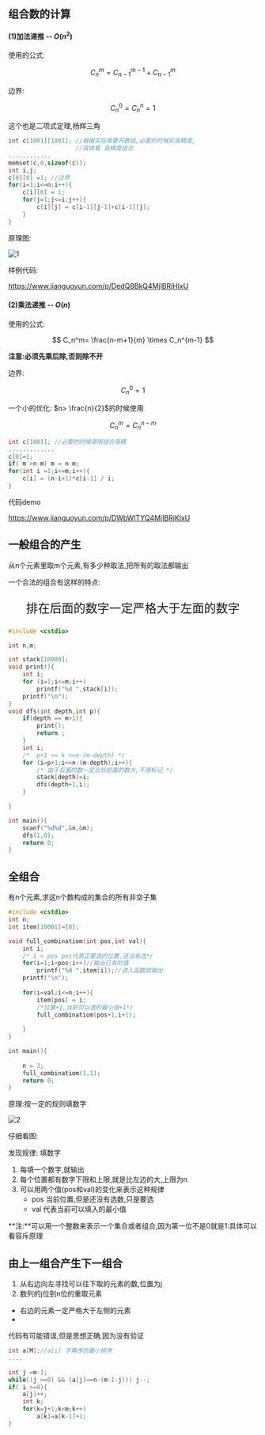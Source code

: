 
## 组合数的计算

#### (1)加法递推  -- $O(n^2)$

使用的公式:

$$
C_{n}^{m} = C_{n-1}^{m-1}+C_{n-1}^{m}
$$

边界:

$$
C_n^0=C_n^n = 1
$$

这个也是二项式定理,杨辉三角

```c
int c[1001][1001]; //根据实际需要开数组,必要的时候彩高精度,
                   //具体看 高精度组合
............
memset(c,0,sizeof(c));
int i,j;
c[0][0] =1; //边界
for(i=1;i<=n;i++){
    c[i][0] = 1;
    for(j=1;j<=i;j++){
        c[i][j] = c[i-1][j-1]+c[i-1][j];
    }
}
```
原理图:

![1](/images/计算组合.png)


样例代码:

https://www.jianguoyun.com/p/DedQ8BkQ4MjlBRjHlxU


#### (2)乘法递推  -- $O(n)$

使用的公式: 

$$
C_n^m= \frac{n-m+1}{m} \times C_n^{m-1}
$$

**注意:必须先乘后除,否则除不开**

边界:

$$
C_n^0=1
$$

一个小的优化: $n> \frac{n}{2}$的时候使用

$$
C_n^m = C_n^{n-m} 
$$


```c
int c[1001]; //必要的时候使用组合高精
.............
c[0]=1;
if( m >n-m) m = n-m;
for(int i =1;i<=m;i++){
    c[i] = (n-i+1)*c[i-1] / i;
}

```

代码demo

https://www.jianguoyun.com/p/DWbWlTYQ4MjlBRjKlxU

## 一般组合的产生

从n个元素里取m个元素,有多少种取法,把所有的取法都输出

一个合法的组合有这样的特点:

<p style="text-align: center;font-size:24px">排在后面的数字一定严格大于左面的数字</p>

```c
#include <cstdio>

int n,m;

int stack[10000];
void print(){
    int i;
    for (i=1;i<=m;i++)
        printf("%d ",stack[i]);
    printf("\n");
}
void dfs(int depth,int p){
    if(depth == m+1){
        print();
        return ;
    }
    int i;
    /*  p+1 <= k <=n-(m-depth) */
    for (i=p+1;i<=n-(m-depth);i++){
        /* 由于后面的数一定比较前面的数大,不用标记 */
        stack[depth]=i;
        dfs(depth+1,i);
    }

}

int main(){
    scanf("%d%d",&n,&m);
    dfs(1,0);
    return 0;
}
```


## 全组合

有n个元素,求这n个数构成的集合的所有非空子集

```c
#include <cstdio>
int n;
int item[10001]={0};

void full_combinatiom(int pos,int val){
	int i;
	/* i < pos pos代表正要选的位置,还没有选*/
    for(i=1;i<pos;i++)//输出已有的值
        printf("%d ",item[i]);//进入函数就输出
    printf("\n");
	
    for(i=val;i<=n;i++){
        item[pos] = i;
		/*位置+1,当前可以选的最小值+1*/
        full_combinatiom(pos+1,i+1);
		
    }
}

int main(){
	
	n = 3;
	full_combinatiom(1,1);
	return 0;
}
```

原理:按一定的规则填数字


![2](/images/全组合.png)


仔细看图:

发现规律: 填数字

 1. 每填一个数字,就输出
 2. 每个位置都有数字下限和上限,就是比左边的大,上限为n
 3. 可以用两个值(pos和val)的变化来表示这种规律
    -  pos 当前位置,但是还没有选数,只是要选
    -  val 代表当前可以填入的最小值


**注:**可以用一个整数来表示一个集合或者组合,因为第一位不是0就是1:具体可以看容斥原理

## 由上一组合产生下一组合

 1. 从右边向左寻找可以往下取的元素的数,位置为j
 2. 数列的j位到n位的重取元素

  - 右边的元素一定严格大于左侧的元素
  -


代码有可能错误,但是思想正确,因为没有验证

```c
int a[M];//a[i] 字典序的最小排序
....

int j =m-1;
while((j >=0) && (a[j]==n-(m-1-j))) j--;
if( i >=0){
    a[j]++;
    int k;
    for(k=j+1;k<m;k++) 
        a[k]=a[k-1]+1;
}

```
